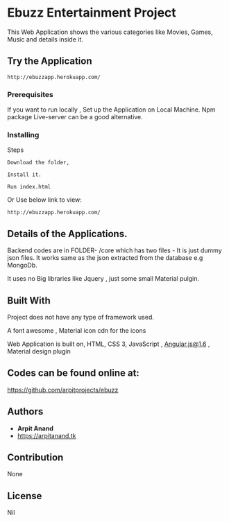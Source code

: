 # Ebuzz Entertainment Project

This Web Application shows the various categories like Movies, Games, Music and details inside it.

## Try the Application

```
http://ebuzzapp.herokuapp.com/
```

### Prerequisites

If you want to run locally , Set up the Application on Local Machine.
Npm package Live-server can be a good alternative.

### Installing

Steps

```
Download the folder, 
```

```
Install it.
```

```
Run index.html
```

Or Use below link to view:

```
http://ebuzzapp.herokuapp.com/
```


## Details of the Applications.

Backend codes are in FOLDER- /core which has two files - It is just dummy json files.
It works same as the json extracted from the database e.g MongoDb.

It uses no Big libraries like Jquery , just some small Material pulgin.



## Built With

Project does not have any type of framework used.

A font awesome , Material icon cdn for the icons 

Web Application is built on, HTML, CSS 3, JavaScript , Angular.js@1.6 , Material design plugin 


## Codes can be found online at:

https://github.com/arpitprojects/ebuzz

## Authors

* **Arpit Anand** 
* https://arpitanand.tk

## Contribution

None

## License

Nil
